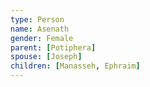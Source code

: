 ```yaml
---
type: Person
name: Asenath
gender: Female
parent: [Potiphera]
spouse: [Joseph]
children: [Manasseh, Ephraim]
---
```

